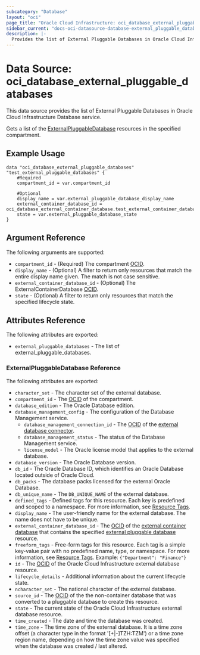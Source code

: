 ```yaml
---
subcategory: "Database"
layout: "oci"
page_title: "Oracle Cloud Infrastructure: oci_database_external_pluggable_databases"
sidebar_current: "docs-oci-datasource-database-external_pluggable_databases"
description: |-
  Provides the list of External Pluggable Databases in Oracle Cloud Infrastructure Database service
---
```


# Data Source: oci_database_external_pluggable_databases
This data source provides the list of External Pluggable Databases in Oracle Cloud Infrastructure Database service.

Gets a list of the [ExternalPluggableDatabase](https://docs.cloud.oracle.com/iaas/api/#/en/database/latest/datatypes/CreateExternalPluggableDatabaseDetails)
resources in the specified compartment.


## Example Usage

```hcl
data "oci_database_external_pluggable_databases" "test_external_pluggable_databases" {
	#Required
	compartment_id = var.compartment_id

	#Optional
	display_name = var.external_pluggable_database_display_name
	external_container_database_id = oci_database_external_container_database.test_external_container_database.id
	state = var.external_pluggable_database_state
}
```

## Argument Reference

The following arguments are supported:

* `compartment_id` - (Required) The compartment [OCID](https://docs.cloud.oracle.com/iaas/Content/General/Concepts/identifiers.htm).
* `display_name` - (Optional) A filter to return only resources that match the entire display name given. The match is not case sensitive.
* `external_container_database_id` - (Optional) The ExternalContainerDatabase [OCID](https://docs.cloud.oracle.com/iaas/Content/General/Concepts/identifiers.htm).
* `state` - (Optional) A filter to return only resources that match the specified lifecycle state.


## Attributes Reference

The following attributes are exported:

* `external_pluggable_databases` - The list of external_pluggable_databases.

### ExternalPluggableDatabase Reference

The following attributes are exported:

* `character_set` - The character set of the external database.
* `compartment_id` - The [OCID](https://docs.cloud.oracle.com/iaas/Content/General/Concepts/identifiers.htm) of the compartment.
* `database_edition` - The Oracle Database edition. 
* `database_management_config` - The configuration of the Database Management service.
	* `database_management_connection_id` - The [OCID](https://docs.cloud.oracle.com/iaas/Content/General/Concepts/identifiers.htm) of the [external database connector](https://docs.cloud.oracle.com/iaas/api/#/en/database/latest/datatypes/CreateExternalDatabaseConnectorDetails). 
	* `database_management_status` - The status of the Database Management service.
	* `license_model` - The Oracle license model that applies to the external database. 
* `database_version` - The Oracle Database version.
* `db_id` - The Oracle Database ID, which identifies an Oracle Database located outside of Oracle Cloud. 
* `db_packs` - The database packs licensed for the external Oracle Database.
* `db_unique_name` - The `DB_UNIQUE_NAME` of the external database.
* `defined_tags` - Defined tags for this resource. Each key is predefined and scoped to a namespace. For more information, see [Resource Tags](https://docs.cloud.oracle.com/iaas/Content/General/Concepts/resourcetags.htm). 
* `display_name` - The user-friendly name for the external database. The name does not have to be unique.
* `external_container_database_id` - The [OCID](https://docs.cloud.oracle.com/iaas/Content/General/Concepts/identifiers.htm) of the [external container database](https://docs.cloud.oracle.com/iaas/api/#/en/database/latest/datatypes/CreateExternalContainerDatabaseDetails) that contains the specified [external pluggable database](https://docs.cloud.oracle.com/iaas/api/#/en/database/latest/datatypes/CreateExternalPluggableDatabaseDetails) resource. 
* `freeform_tags` - Free-form tags for this resource. Each tag is a simple key-value pair with no predefined name, type, or namespace. For more information, see [Resource Tags](https://docs.cloud.oracle.com/iaas/Content/General/Concepts/resourcetags.htm).  Example: `{"Department": "Finance"}` 
* `id` - The [OCID](https://docs.cloud.oracle.com/iaas/Content/General/Concepts/identifiers.htm) of the Oracle Cloud Infrastructure external database resource. 
* `lifecycle_details` - Additional information about the current lifecycle state.
* `ncharacter_set` - The national character of the external database.
* `source_id` - The [OCID](https://docs.cloud.oracle.com/iaas/Content/General/Concepts/identifiers.htm) of the the non-container database that was converted to a pluggable database to create this resource. 
* `state` - The current state of the Oracle Cloud Infrastructure external database resource.
* `time_created` - The date and time the database was created.
* `time_zone` - The time zone of the external database. It is a time zone offset (a character type in the format '[+|-]TZH:TZM') or a time zone region name, depending on how the time zone value was specified when the database was created / last altered. 


